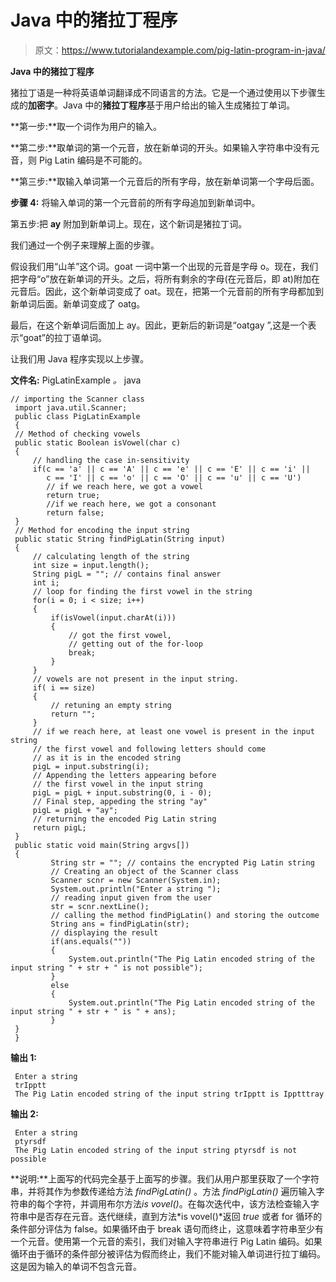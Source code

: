# Java 中的猪拉丁程序

> 原文：<https://www.tutorialandexample.com/pig-latin-program-in-java/>

**Java 中的猪拉丁程序**

猪拉丁语是一种将英语单词翻译成不同语言的方法。它是一个通过使用以下步骤生成的**加密字**。Java 中的**猪拉丁程序**基于用户给出的输入生成猪拉丁单词。

**第一步:**取一个词作为用户的输入。

**第二步:**取单词的第一个元音，放在新单词的开头。如果输入字符串中没有元音，则 Pig Latin 编码是不可能的。

**第三步:**取输入单词第一个元音后的所有字母，放在新单词第一个字母后面。

**步骤 4:** 将输入单词的第一个元音前的所有字母追加到新单词中。

第五步:把 **ay** 附加到新单词上。现在，这个新词是猪拉丁词。

我们通过一个例子来理解上面的步骤。

假设我们用“山羊”这个词。goat 一词中第一个出现的元音是字母 o。现在，我们把字母“o”放在新单词的开头。之后，将所有剩余的字母(在元音后，即 at)附加在元音后。因此，这个新单词变成了 oat。现在，把第一个元音前的所有字母都加到新单词后面。新单词变成了 oatg。

最后，在这个新单词后面加上 ay。因此，更新后的新词是“oatgay ”,这是一个表示“goat”的拉丁语单词。

让我们用 Java 程序实现以上步骤。

**文件名:** PigLatinExample *。* java

```
// importing the Scanner class
 import java.util.Scanner;
 public class PigLatinExample
 {
 // Method of checking vowels  
 public static Boolean isVowel(char c)
 {
     // handling the case in-sensitivity
     if(c == 'a' || c == 'A' || c == 'e' || c == 'E' || c == 'i' ||
        c == 'I' || c == 'o' || c == 'O' || c == 'u' || c == 'U')
        // if we reach here, we got a vowel
        return true;
        //if we reach here, we got a consonant
        return false;
 }
 // Method for encoding the input string
 public static String findPigLatin(String input)
 {
     // calculating length of the string
     int size = input.length();
     String pigL = ""; // contains final answer
     int i;
     // loop for finding the first vowel in the string
     for(i = 0; i < size; i++)
     {
         if(isVowel(input.charAt(i)))
         {
             // got the first vowel,
             // getting out of the for-loop
             break;
         }
     }
     // vowels are not present in the input string.
     if( i == size)
     {
         // retuning an empty string
         return "";
     }
     // if we reach here, at least one vowel is present in the input string
     // the first vowel and following letters should come
     // as it is in the encoded string
     pigL = input.substring(i);
     // Appending the letters appearing before
     // the first vowel in the input string
     pigL = pigL + input.substring(0, i - 0);
     // Final step, appeding the string "ay"
     pigL = pigL + "ay";
     // returning the encoded Pig Latin string
     return pigL;
 }
 public static void main(String argvs[])
 {
         String str = ""; // contains the encrypted Pig Latin string
         // Creating an object of the Scanner class
         Scanner scnr = new Scanner(System.in); 
         System.out.println("Enter a string ");
         // reading input given from the user
         str = scnr.nextLine();
         // calling the method findPigLatin() and storing the outcome
         String ans = findPigLatin(str);
         // displaying the result
         if(ans.equals(""))
         {
             System.out.println("The Pig Latin encoded string of the input string " + str + " is not possible");   
         }
         else
         {
             System.out.println("The Pig Latin encoded string of the input string " + str + " is " + ans);
         }
 }
 } 
```

**输出 1:**

```
 Enter a string
 trIpptt
 The Pig Latin encoded string of the input string trIpptt is Ipptttray 
```

**输出 2:**

```
 Enter a string
 ptyrsdf
 The Pig Latin encoded string of the input string ptyrsdf is not possible 
```

**说明:**上面写的代码完全基于上面写的步骤。我们从用户那里获取了一个字符串，并将其作为参数传递给方法 *findPigLatin()* 。方法 *findPigLatin()* 遍历输入字符串的每个字符，并调用布尔方法*is vovel()*。在每次迭代中，该方法检查输入字符串中是否存在元音。迭代继续，直到方法*is vovel()*返回 *true* 或者 for 循环的条件部分评估为 false。如果循环由于 break 语句而终止，这意味着字符串至少有一个元音。使用第一个元音的索引，我们对输入字符串进行 Pig Latin 编码。如果循环由于循环的条件部分被评估为假而终止，我们不能对输入单词进行拉丁编码。这是因为输入的单词不包含元音。
